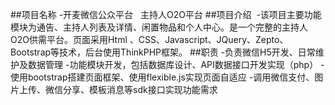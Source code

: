 ##项目名称
  -开麦微信公众平台   主持人O2O平台
##项目介绍
  -该项目主要功能模块为通告、主持人列表及详情、闲置物品和个人中心。是一个完整的主持人O2O供需平台。页面采用Html 、CSS、Javascript、JQuery、Zepto、Bootstrap等技术，后台使用ThinkPHP框架。
##职责
  -负责微信H5开发、日常维护及数据管理
  -功能模块开发，包括数据库设计、API数据接口开发实现（php）
  -使用bootstrap搭建页面框架、使用flexible.js实现页面自适应
  -调用微信支付、图片上传、微信分享、模板消息等sdk接口实现功能需求
